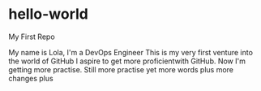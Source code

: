 # hello-world
My First Repo 

My name is Lola, I'm a DevOps Engineer
This is my very first venture into the world of GitHub
I aspire to get more proficientwith GitHub.
Now I'm getting more practise.
Still more practise
yet more words
plus more changes plus
